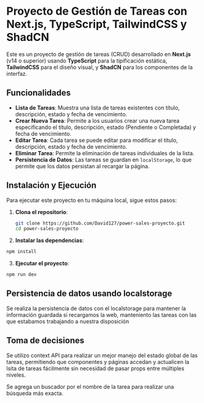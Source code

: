 # Proyecto de Gestión de Tareas con Next.js, TypeScript, TailwindCSS y ShadCN

Este es un proyecto de gestión de tareas (CRUD) desarrollado en **Next.js** (v14 o superior) usando **TypeScript** para la tipificación estática, **TailwindCSS** para el diseño visual, y **ShadCN** para los componentes de la interfaz.

## Funcionalidades

- **Lista de Tareas**: Muestra una lista de tareas existentes con título, descripción, estado y fecha de vencimiento.
- **Crear Nueva Tarea**: Permite a los usuarios crear una nueva tarea especificando el título, descripción, estado (Pendiente o Completada) y fecha de vencimiento.
- **Editar Tarea**: Cada tarea se puede editar para modificar el título, descripción, estado y fecha de vencimiento.
- **Eliminar Tarea**: Permite la eliminación de tareas individuales de la lista.
- **Persistencia de Datos**: Las tareas se guardan en `localStorage`, lo que permite que los datos persistan al recargar la página.

## Instalación y Ejecución

Para ejecutar este proyecto en tu máquina local, sigue estos pasos:

1. **Clona el repositorio**:
   ```bash
   git clone https://github.com/David127/power-sales-proyecto.git
   cd power-sales-proyecto
   ```

2. **Instalar las dependencias**:
  ```bash
  npm install
  ```

3. **Ejecutar el proyecto**:
  ```bash
  npm run dev
  ```

## Persistencia de datos usando localstorage

Se realiza la persistencia de datos con el localstorage para mantener la información guardada si recargamos la web, manteniento las tareas con las que estabamos trabajando a nuestra disposición

## Toma de decisiones

Se utilizo context API para realizar un mejor manejo del estado global de las tareas, permitiendo que componentes y páginas accedan y actualicen la lsita de tareas fácilmente sin necesidad de pasar props entre múltiples niveles.

Se agrega un buscador por el nombre de la tarea para realizar una búsqueda más exacta.


